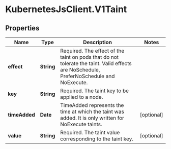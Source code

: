 # KubernetesJsClient.V1Taint

## Properties
Name | Type | Description | Notes
------------ | ------------- | ------------- | -------------
**effect** | **String** | Required. The effect of the taint on pods that do not tolerate the taint. Valid effects are NoSchedule, PreferNoSchedule and NoExecute. | 
**key** | **String** | Required. The taint key to be applied to a node. | 
**timeAdded** | **Date** | TimeAdded represents the time at which the taint was added. It is only written for NoExecute taints. | [optional] 
**value** | **String** | Required. The taint value corresponding to the taint key. | [optional] 


